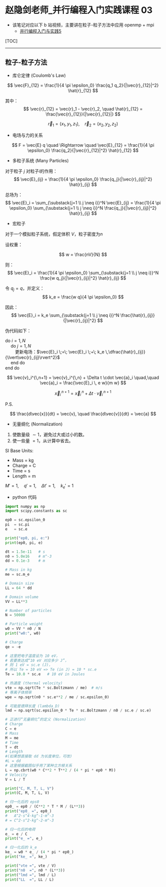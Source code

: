 # 赵隐剑老师_并行编程入门实践课程 03

* 该笔记对应以下 b 站视频，主要讲在粒子-粒子方法中应用 openmp + mpi
	*  [并行编程入门与实践5](https://www.bilibili.com/video/BV1xHz7YFEMy/?spm_id_from=333.1387.homepage.video_card.click&vd_source=b7bbd99721bfe117cc47d14c9f45af86)


[TOC]

___

## 粒子-粒子方法


* 库仑定律 (Coulomb's Law)

$$
\vec{F}_{12} = \frac{1}{4 \pi \epsilon_0} \frac{q_1 q_2}{|\vec{r}_{12}|^2} \hat{r}_{12}
$$

其中：
$$
\vec{r}_{12} = \vec{r}_1 - \vec{r}_2, \quad \hat{r}_{12} = \frac{\vec{r}_{12}}{|\vec{r}_{12}|}
$$

$$
\vec{r}_1 = (x_1, y_1, z_1), \quad \vec{r}_2 = (x_2, y_2, z_2)
$$


* 电场与力的关系

$$
F = \vec{E} q \quad \Rightarrow \quad \vec{E}_{12} = \frac{1}{4 \pi \epsilon_0} \frac{q_2}{|\vec{r}_{12}|^2} \hat{r}_{12}
$$



* 多粒子系统 (Many Particles)

对于粒子 $j$ 对粒子$i$的作用：
$$
\vec{E}_{ij} = \frac{1}{4 \pi \epsilon_0} \frac{q_j}{|\vec{r}_{ij}|^2} \hat{r}_{ij}
$$

总场为：
$$
\vec{E}_i = \sum_{\substack{j=1 \\ j \neq i}}^N \vec{E}_{ij} = \frac{1}{4 \pi \epsilon_0} \sum_{\substack{j=1 \\ j \neq i}}^N \frac{q_j}{|\vec{r}_{ij}|^2} \hat{r}_{ij}
$$

*  宏粒子

对于一个模拟粒子系统，假定体积 $V$，粒子密度为$n$

设权重：

$$
w = \frac{nV}{N}
$$

则：
$$
\vec{E}_i = \frac{1}{4 \pi \epsilon_0} \sum_{\substack{j=1 \\ j \neq i}}^N \frac{w q_j}{|\vec{r}_{ij}|^2} \hat{r}_{ij}
$$



令 $q_j = q$，并定义：
$$
k_e = \frac{w q}{4 \pi \epsilon_0}
$$

因此：
$$
\vec{E}_i = k_e \sum_{\substack{j=1 \\ j \neq i}}^N \frac{\hat{r}_{ij}}{|\vec{r}_{ij}|^2}
$$



伪代码如下：

do $i = 1, N$  
&emsp; do $j = 1, N$  
&emsp;&emsp; 更新电场：$\vec{E}_i \;=\; \vec{E}_i \;+\; k_e \,\dfrac{\hat{r}_{ij}}{\lvert\vec{r}_{ij}\rvert^2}$  
&emsp; end do  
end do



$$
\vec{v}_i^{\,n+1} 
= \vec{v}_i^{\,n} + \Delta t \cdot \vec{a}_i
\quad,\quad
\vec{a}_i 
= \frac{\vec{E}_i \, e w}{m w}
$$

$$
\vec{x}_i^{\,n+1} 
= \vec{x}_i^{\,n} + \Delta t \cdot \vec{v}_i^{\,n+1}
$$

P.S.  

$$
\frac{d\vec{x}}{dt} = \vec{v}, 
\quad 
\frac{d\vec{v}}{dt} = \vec{a}
$$


* 无量纲化 (Normalization)

1. 使数量级 $\sim 1$，避免过大或过小的数。  
2. 使一些量 $=1$，从计算中省去。

SI Base Units:  
- Mass = kg  
- Charge = C  
- Time = s  
- Length = m



$M' = 1,\quad q' = 1,\quad \Delta t' = 1,\quad k_e' = 1$


* python 代码

```python
import numpy as np
import scipy.constants as sc

ep0 = sc.epsilon_0
pi  = sc.pi
e   = sc.e

print("ep0, pi, e:")
print(ep0, pi, e)

dt = 1.5e-11   # s
n0 = 5.0e16    # m^-3
dd = 0.1e-3    # m

# Mass in kg
me = sc.m_e

# Domain size
LL = 64 * dd

# Domain volume
VV = LL**3

# Number of particles
N = 50000

# Particle weight
w0 = VV * n0 / N
print("w0:", w0)

# Charge
qe = -e

# 这里把电子温度设为 10 eV，
# 若要表达成“10 eV 对应多少 J”，
# 则 1 eV = sc.e (J)，
# 所以 Te = 10 eV => Te (in J) = 10 * sc.e
Te = 10.0 * sc.e   # 10 eV in Joules

# 热速度 (thermal velocity)
vte = np.sqrt(Te * sc.Boltzmann / me)  # m/s
# 等离子体频率
wpe = np.sqrt(n0 * sc.e**2 / me / sc.epsilon_0)

# 可能是德拜长度 (lambda_D)
lmd = np.sqrt(sc.epsilon_0 * Te * sc.Boltzmann / n0 / sc.e / sc.e)

# 正进行“无量纲化”的定义 (Normalization)
# Charge
C = e
# Mass
M = me
# Time
T = dt
# Length
#(如果想直接取 dd 为长度单位，可改)
#L = dd
# 这里根据截图似乎用了某种立方根关系
L = np.cbrt(w0 * C**2 * T**2 / (4 * pi * ep0 * M))
# Velocity
V = L / T

print("C, M, T, L, V")
print(C, M, T, L, V)

# 归一化后的 eps0
ep0_ = ep0 / (C**2 * T * M / (L**3))
print("ep0_ =", ep0_)
#   A^2·s^4·kg^-1·m^-3
# = C^2·s^2·kg^-2·m^-3

# 归一化后的电荷
e_ = e / C
print("e_ =", e_)

# 归一化后的 k_e
ke_ = w0 * e_ / (4 * pi * ep0_)
print("ke_ =", ke_)

print("vte =", vte / V)
print("n0  =", n0 * (L**3))
print("lmd =", lmd / L)
print("LL  =", LL / L)
```
<!--stackedit_data:
eyJoaXN0b3J5IjpbMzUyNjY2NDk5LC01Njc0NTM1MTQsNTUzND
QxNjM2LC0xODAyNjY5ODkzXX0=
-->